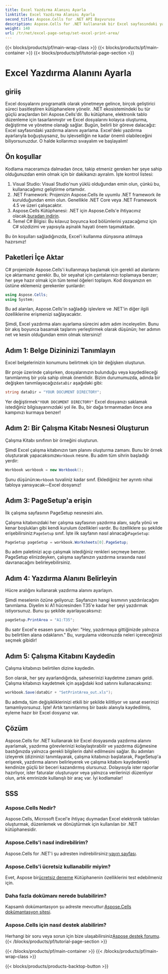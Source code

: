 ```yaml
---
title: Excel Yazdırma Alanını Ayarla
linktitle: Excel Yazdırma Alanını Ayarla
second_title: Aspose.Cells for .NET API Başvurusu
description: Aspose.Cells for .NET kullanarak bir Excel sayfasındaki yazdırma alanını nasıl ayarlayacağınızı öğrenin. Yazdırma görevlerinizi kolaylaştırmak için adım adım kılavuzumuzu izleyin.
weight: 140
url: /tr/net/excel-page-setup/set-excel-print-area/
---
```


{{< blocks/products/pf/main-wrap-class >}}
{{< blocks/products/pf/main-container >}}
{{< blocks/products/pf/tutorial-page-section >}}

# Excel Yazdırma Alanını Ayarla

## giriiş

Excel dosyalarını programatik olarak yönetmeye gelince, birçok geliştirici süreci basitleştiren kütüphanelere yönelir. .NET ekosistemindeki bu tür güçlü araçlardan biri Aspose.Cells'dir. Bu kütüphane, elektronik tablo düzenleme için tasarlanmıştır ve Excel dosyalarını kolayca oluşturma, değiştirme ve yönetme olanağı sağlar. Bugün, belirli bir göreve dalacağız: Excel sayfasındaki yazdırma alanını ayarlama. Excel'deki yazdırma ayarlarıyla boğuştuysanız, bu işlevselliğin ne kadar önemli olabileceğini biliyorsunuzdur. O halde kollarımızı sıvayalım ve başlayalım!

## Ön koşullar

Kodlama maceramıza dalmadan önce, takip etmeniz gereken her şeye sahip olduğunuzdan emin olmak için bir dakikanızı ayıralım. İşte kontrol listesi:

1. Visual Studio: Visual Studio'nun yüklü olduğundan emin olun, çünkü bu, kullanacağımız geliştirme ortamıdır.
2. .NET Framework: Projenizin Aspose.Cells ile uyumlu .NET framework ile kurulduğundan emin olun. Genellikle .NET Core veya .NET Framework 4.5 ve üzeri çalışacaktır.
3.  Aspose.Cells Kütüphanesi: .NET için Aspose.Cells'e ihtiyacınız olacak.[buradan indirin](https://releases.aspose.com/cells/net/).
4. Temel C# Bilgisi: Bu kılavuz boyunca kod bölümlerini yazacağımız için C# sözdizimi ve yapısıyla aşinalık hayati önem taşımaktadır.

Bu ön koşulları sağladığınızda, Excel'i kullanma dünyasına atılmaya hazırsınız!

## Paketleri İçe Aktar

C# projenizde Aspose.Cells'i kullanmaya başlamak için gerekli ad alanlarını içe aktarmanız gerekir. Bu, bir seyahat için çantalarınızı toplamaya benzer; her şeye hazır olmak için tüm temel öğeleri toplayın. Kod dosyanızın en üstüne eklemeniz gerekenler şunlardır:

```csharp
using Aspose.Cells;
using System;
```

Bu ad alanları, Aspose.Cells'in sağladığı işlevlere ve .NET'in diğer ilgili özelliklerine erişmenizi sağlayacaktır.

Şimdi, Excel yazdırma alanı ayarlama sürecini adım adım inceleyelim. Bunu bir akış boyunca basamak taşlarını yerleştirmek olarak düşünün; her adımın net ve kesin olduğundan emin olmak istersiniz!

## Adım 1: Belge Dizininizi Tanımlayın

Excel belgelerinizin konumunu belirtmek için bir değişken oluşturun. 

 Bir proje üzerinde çalışırken, dosyalarınızın bulunduğu veya kaydedileceği tanımlanmış bir yola sahip olmak önemlidir. Bizim durumumuzda, adında bir değişken tanımlayacağız`dataDir` aşağıdaki gibi:

```csharp
string dataDir = "YOUR DOCUMENT DIRECTORY";
```

 Yer değiştirmek`"YOUR DOCUMENT DIRECTORY"` Excel dosyanızı saklamak istediğiniz bilgisayarınızdaki yol ile. Bu, bir dağa tırmanmadan önce ana kampınızı kurmaya benzer!

## Adım 2: Bir Çalışma Kitabı Nesnesi Oluşturun

Çalışma Kitabı sınıfının bir örneğini oluşturun.

 Şimdi Excel çalışma kitabınızın tam planını oluşturma zamanı. Bunu bir örnek oluşturarak yapacaksınız`Workbook` nesne. Bu adım tüm sihrin başladığı yerdir:

```csharp
Workbook workbook = new Workbook();
```

 Şunu düşünün:`Workbook` tuvaliniz kadar sınıf. Eklediğiniz her ayrıntı nihai tabloya yansıyacak—Excel dosyanız!

## Adım 3: PageSetup'a erişin

İlk çalışma sayfasının PageSetup nesnesini alın.

 Çalışma kitabınızdaki her çalışma sayfasının yazdırma alanı, sayfa yönü ve kenar boşlukları gibi kendi kurulum özellikleri vardır. Bu özelliklere şu şekilde erişebilirsiniz:`PageSetup` sınıf. İşte ilk sayfanın nasıl alınacağı`PageSetup`:

```csharp
PageSetup pageSetup = workbook.Worksheets[0].PageSetup;
```

Bu adım paletinizi açıp çalışmak istediğiniz renkleri seçmeye benzer. PageSetup elinizdeyken, çalışma sayfanızın yazdırma sırasında nasıl davranacağını belirleyebilirsiniz.

## Adım 4: Yazdırma Alanını Belirleyin

Hücre aralığını kullanarak yazdırma alanını ayarlayın.

Şimdi meselenin özüne geliyoruz: Sayfanızın hangi kısmının yazdırılacağını tanımlama. Diyelim ki A1 hücresinden T35'e kadar her şeyi yazdırmak istiyorsunuz. Bunu şu şekilde ayarlayacaksınız:

```csharp
pageSetup.PrintArea = "A1:T35";
```

Bu satır Excel'e esasen şunu söyler: "Hey, yazdırmaya gittiğinizde yalnızca bu belirtilen alana odaklanın." Bu, vurgulama videonuzda neleri içereceğinizi seçmek gibidir!

## Adım 5: Çalışma Kitabını Kaydedin

Çalışma kitabınızı belirtilen dizine kaydedin.

Son olarak, her şey ayarlandığında, şaheserinizi kaydetme zamanı geldi. Çalışma kitabınızı kaydetmek için aşağıdaki kod satırını kullanacaksınız:

```csharp
workbook.Save(dataDir + "SetPrintArea_out.xls");
```

Bu adımda, tüm değişikliklerinizi etkili bir şekilde kilitliyor ve sanat eserinizi tamamlıyorsunuz. İşte! Artık tanımlanmış bir baskı alanıyla kaydedilmiş, eyleme hazır bir Excel dosyanız var.

## Çözüm

Aspose.Cells for .NET kullanarak bir Excel dosyasında yazdırma alanını ayarlamak, yazdırma görevlerinizi kolaylaştırabilir ve yazdırma düğmesine bastığınızda yalnızca gerekli bilgilerin dahil edilmesini sağlar. Bu adımları izleyerek (dizininizi tanımlayarak, çalışma kitabınızı başlatarak, PageSetup'a erişerek, yazdırma alanını belirleyerek ve çalışma kitabını kaydederek) kendinize güçlü bir beceri kazandırmış olursunuz. Dolayısıyla ister raporlar hazırlıyor, ister faturalar oluşturuyor veya yalnızca verilerinizi düzenliyor olun, artık emrinizde kullanışlı bir araç var. İyi kodlamalar!

## SSS

### Aspose.Cells Nedir?
Aspose.Cells, Microsoft Excel'e ihtiyaç duymadan Excel elektronik tabloları oluşturmak, düzenlemek ve dönüştürmek için kullanılan bir .NET kütüphanesidir.

### Aspose.Cells'i nasıl indirebilirim?
 Aspose.Cells for .NET'i şu adresten indirebilirsiniz:[yayın sayfası](https://releases.aspose.com/cells/net/).

### Aspose.Cells'i ücretsiz kullanabilir miyim?
 Evet, Aspose bir[ücretsiz deneme](https://releases.aspose.com/) Kütüphanenin özelliklerini test edebilmeniz için.

### Daha fazla dokümanı nerede bulabilirim?
 Kapsamlı dokümantasyon şu adreste mevcuttur:[Aspose.Cells dokümantasyon sitesi](https://reference.aspose.com/cells/net/).

### Aspose.Cells için nasıl destek alabilirim?
 Herhangi bir soru veya sorun için bize ulaşabilirsiniz[Aspose destek forumu](https://forum.aspose.com/c/cells/9).
{{< /blocks/products/pf/tutorial-page-section >}}

{{< /blocks/products/pf/main-container >}}
{{< /blocks/products/pf/main-wrap-class >}}

{{< blocks/products/products-backtop-button >}}
